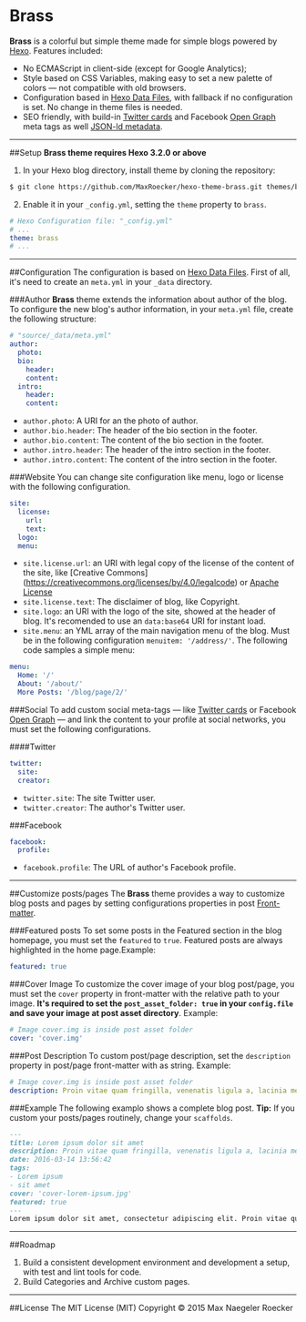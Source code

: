 # Brass
**Brass** is a colorful but simple theme made for simple blogs powered by [Hexo](http://hexo.io). Features included:

* No ECMAScript in client-side (except for Google Analytics);
* Style based on CSS Variables, making easy to set a new palette of colors — not compatible with old browsers.
* Configuration based in [Hexo Data Files](https://hexo.io/docs/data-files.html), with fallback if no configuration is set. No change in theme files is needed.
* SEO friendly, with build-in [Twitter cards](https://dev.twitter.com/cards/overview) and Facebook [Open Graph](https://developers.facebook.com/docs/sharing/opengraph) meta tags as well [JSON-ld metadata](https://developers.google.com/structured-data/rich-snippets/articles#examples).

---
##Setup
**Brass theme requires Hexo 3.2.0 or above**

1) In your Hexo blog directory, install theme by cloning the repository:
``` bash
$ git clone https://github.com/MaxRoecker/hexo-theme-brass.git themes/brass
```

2) Enable it in your `_config.yml`, setting the `theme` property to `brass`.
``` yml
# Hexo Configuration file: "_config.yml"
# ...
theme: brass
# ...
```


---
##Configuration
The configuration is based on [Hexo Data Files](https://hexo.io/docs/data-files.html). First of all, it's need to create an `meta.yml` in your `_data` directory.

###Author
**Brass** theme extends the information about author of the blog. To configure the new blog's author information, in your `meta.yml` file, create the following structure:

``` yml
# "source/_data/meta.yml"
author:
  photo:
  bio:
    header:
    content:
  intro:
    header:
    content:
```

* `author.photo`: A URI for an the photo of author.
* `author.bio.header`: The header of the bio section in the footer.
* `author.bio.content`: The content of the bio section in the footer.
* `author.intro.header`: The header of the intro section in the footer.
* `author.intro.content`: The content of the intro section in the footer.

###Website
You can change site configuration like menu, logo or license with the following configuration.

``` yml
site:
  license:
    url:
    text:
  logo:
  menu:
```

* `site.license.url`: an URI with legal copy of the license of the content of the site, like [Creative Commons] (https://creativecommons.org/licenses/by/4.0/legalcode) or [Apache License](http://www.apache.org/licenses/LICENSE-2.0)
* `site.license.text`: The disclaimer of blog, like Copyright.
* `site.logo`: an URI with the logo of the site, showed at the header of blog. It's recomended to use an `data:base64` URI for instant load.
* `site.menu`: an YML array of the main navigation menu of the blog. Must be in the following configuration `menuitem: '/address/'`. The following code samples a simple menu:

``` yml
menu:
  Home: '/'
  About: '/about/'
  More Posts: '/blog/page/2/'
```

###Social
To add custom social meta-tags — like [Twitter cards](https://dev.twitter.com/cards/overview) or Facebook [Open Graph](https://developers.facebook.com/docs/sharing/opengraph) — and link the content to your profile at social networks, you must set the following configurations.

####Twitter
``` yml
twitter:
  site:
  creator:
```
* `twitter.site`: The site Twitter user.
* `twitter.creator`: The author's Twitter user.

###Facebook
``` yml
facebook:
  profile:
```
* `facebook.profile`: The URL of author's Facebook profile.

---
##Customize posts/pages
The **Brass** theme provides a way to customize blog posts and pages by setting configurations properties in post [Front-matter](https://hexo.io/docs/front-matter.html).

###Featured posts
To set some posts in the Featured section in the blog homepage, you must set the `featured` to `true`. Featured posts are always highlighted in the home page.Example:
``` yml
featured: true
```

###Cover Image
To customize the cover image of your blog post/page, you must set the `cover` property in front-matter with the relative path to your image. **It's required to set the `post_asset_folder: true` in your `config.file` and save your image at post asset directory**. Example:
``` yml
# Image cover.img is inside post asset folder
cover: 'cover.img'
```

###Post Description
To custom post/page description, set the `description` property in post/page front-matter with as string. Example:
``` yml
# Image cover.img is inside post asset folder
description: Proin vitae quam fringilla, venenatis ligula a, lacinia metus
```

###Example
The following examplo shows a complete blog post. **Tip:** If you custom your posts/pages routinely, change your `scaffolds`.

```md
---
title: Lorem ipsum dolor sit amet
description: Proin vitae quam fringilla, venenatis ligula a, lacinia metus
date: 2016-03-14 13:56:42
tags:
- Lorem ipsum
- sit amet
cover: 'cover-lorem-ipsum.jpg'
featured: true
---
Lorem ipsum dolor sit amet, consectetur adipiscing elit. Proin vitae quam fringilla, venenatis ligula a, lacinia metus. Proin sit amet tempus tortor, at sagittis elit. Morbi sollicitudin, nulla non commodo malesuada, arcu purus faucibus neque, sed congue ligula sapien nec leo. Phasellus tincidunt mollis erat, iaculis hendrerit justo maximus eu. Fusce aliquet diam ac felis euismod, vitae viverra massa posuere. Pellentesque placerat, lectus sed elementum condimentum, magna nisl lobortis sapien, vel rhoncus mi metus eget arcu. Etiam aliquam libero quis tristique varius. Phasellus ut eros at velit eleifend dapibus at nec orci. Maecenas elit velit, maximus eu scelerisque accumsan, euismod at arcu. Nullam interdum mauris arcu, ac tempus nisl lacinia non. Proin viverra, purus nec pellentesque placerat, odio dolor dictum nisi, a lobortis nulla ex non mi. Sed ullamcorper neque turpis, eget commodo tortor egestas a.
```

---
##Roadmap
1. Build a consistent development environment and development a setup, with test and lint tools for code.
2. Build Categories and Archive custom pages.

---
##License
The MIT License (MIT)
Copyright © 2015 Max Naegeler Roecker
